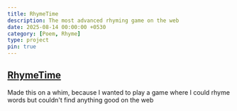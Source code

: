 ```yaml
---
title: RhymeTime
description: The most advanced rhyming game on the web
date: 2025-08-14 00:00:00 +0530
category: [Poem, Rhyme]
type: project
pin: true
---
```


## [RhymeTime](https://rhymetime.soumyak4.in)

Made this on a whim, because I wanted to play a game where I could rhyme words but couldn't find anything good on the web
